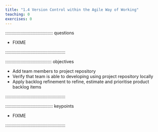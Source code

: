 ```yaml
---
title: "1.4 Version Control within the Agile Way of Working"
teaching: 0
exercises: 0
---
```

 
:::::::::::::::::::::::::::::::::::::: questions
 
- FIXME
 
::::::::::::::::::::::::::::::::::::::::::::::::
 
::::::::::::::::::::::::::::::::::::: objectives
 
- Add team members to project repository
- Verify that team is able to developing using project repository locally
- Apply backlog refinement to refine, estimate and prioritise product backlog items

 
::::::::::::::::::::::::::::::::::::::::::::::::
 
:::::::::::::::::::::::::::::::::::::: keypoints
 
- FIXME
 
::::::::::::::::::::::::::::::::::::::::::::::::
